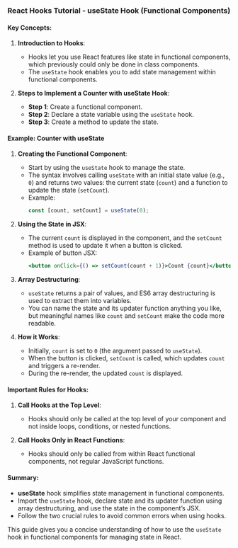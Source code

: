 ### React Hooks Tutorial - useState Hook (Functional Components)

#### Key Concepts:

1. **Introduction to Hooks**:
   - Hooks let you use React features like state in functional components, which previously could only be done in class components.
   - The `useState` hook enables you to add state management within functional components.

2. **Steps to Implement a Counter with useState Hook**:
   - **Step 1**: Create a functional component.
   - **Step 2**: Declare a state variable using the `useState` hook.
   - **Step 3**: Create a method to update the state.

#### Example: Counter with useState

1. **Creating the Functional Component**:
   - Start by using the `useState` hook to manage the state.
   - The syntax involves calling `useState` with an initial state value (e.g., `0`) and returns two values: the current state (`count`) and a function to update the state (`setCount`).
   - Example:
     ```jsx
     const [count, setCount] = useState(0);
     ```

2. **Using the State in JSX**:
   - The current `count` is displayed in the component, and the `setCount` method is used to update it when a button is clicked.
   - Example of button JSX:
     ```jsx
     <button onClick={() => setCount(count + 1)}>Count {count}</button>
     ```

3. **Array Destructuring**:
   - `useState` returns a pair of values, and ES6 array destructuring is used to extract them into variables.
   - You can name the state and its updater function anything you like, but meaningful names like `count` and `setCount` make the code more readable.

4. **How it Works**:
   - Initially, `count` is set to `0` (the argument passed to `useState`).
   - When the button is clicked, `setCount` is called, which updates `count` and triggers a re-render.
   - During the re-render, the updated `count` is displayed.

#### Important Rules for Hooks:

1. **Call Hooks at the Top Level**:
   - Hooks should only be called at the top level of your component and not inside loops, conditions, or nested functions.

2. **Call Hooks Only in React Functions**:
   - Hooks should only be called from within React functional components, not regular JavaScript functions.

#### Summary:
- **useState** hook simplifies state management in functional components.
- Import the `useState` hook, declare state and its updater function using array destructuring, and use the state in the component’s JSX.
- Follow the two crucial rules to avoid common errors when using hooks.

This guide gives you a concise understanding of how to use the `useState` hook in functional components for managing state in React.
